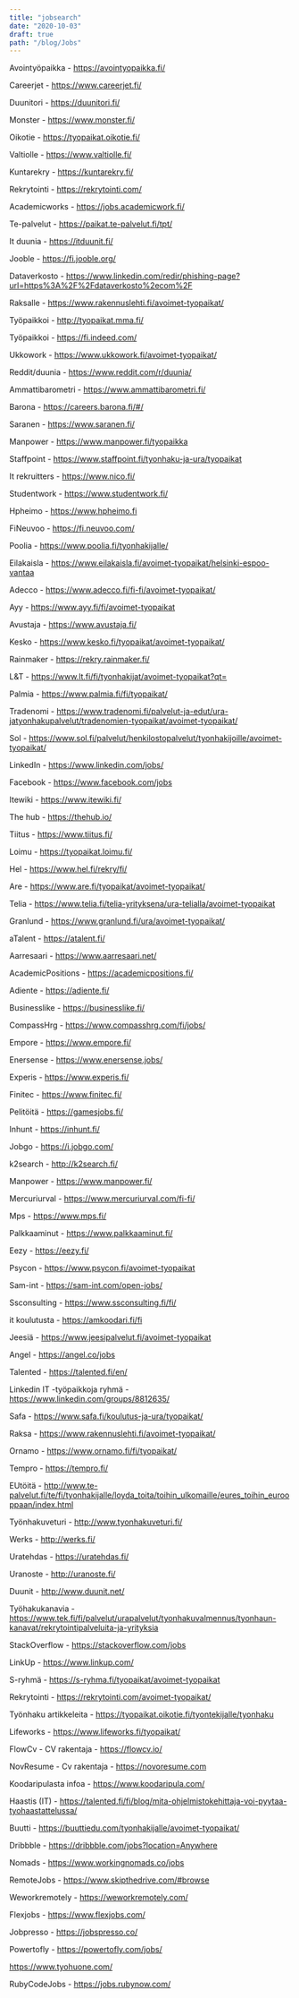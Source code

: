 ```yaml
---
title: "jobsearch"
date: "2020-10-03"
draft: true
path: "/blog/Jobs"
---
```


Avointyöpaikka - https://avointyopaikka.fi/

Careerjet - https://www.careerjet.fi/

Duunitori - https://duunitori.fi/

Monster - https://www.monster.fi/

Oikotie - https://tyopaikat.oikotie.fi/

Valtiolle - https://www.valtiolle.fi/

Kuntarekry - https://kuntarekry.fi/

Rekrytointi - https://rekrytointi.com/

Academicworks - https://jobs.academicwork.fi/

Te-palvelut - https://paikat.te-palvelut.fi/tpt/

It duunia - https://itduunit.fi/

Jooble - https://fi.jooble.org/

Dataverkosto - https://www.linkedin.com/redir/phishing-page?url=https%3A%2F%2Fdataverkosto%2ecom%2F

Raksalle - https://www.rakennuslehti.fi/avoimet-tyopaikat/

Työpaikkoi - http://tyopaikat.mma.fi/

Työpaikkoi - https://fi.indeed.com/

Ukkowork - https://www.ukkowork.fi/avoimet-tyopaikat/

Reddit/duunia - https://www.reddit.com/r/duunia/

Ammattibarometri - https://www.ammattibarometri.fi/

Barona - https://careers.barona.fi/#/

Saranen - https://www.saranen.fi/

Manpower - https://www.manpower.fi/tyopaikka

Staffpoint - https://www.staffpoint.fi/tyonhaku-ja-ura/tyopaikat

It rekruitters - https://www.nico.fi/

Studentwork - https://www.studentwork.fi/

Hpheimo - https://www.hpheimo.fi

FiNeuvoo - https://fi.neuvoo.com/

Poolia - https://www.poolia.fi/tyonhakijalle/

Eilakaisla - https://www.eilakaisla.fi/avoimet-tyopaikat/helsinki-espoo-vantaa

Adecco - https://www.adecco.fi/fi-fi/avoimet-tyopaikat/

Ayy - https://www.ayy.fi/fi/avoimet-tyopaikat

Avustaja - https://www.avustaja.fi/

Kesko - https://www.kesko.fi/tyopaikat/avoimet-tyopaikat/

Rainmaker - https://rekry.rainmaker.fi/

L&T - https://www.lt.fi/fi/tyonhakijat/avoimet-tyopaikat?qt=

Palmia - https://www.palmia.fi/fi/tyopaikat/

Tradenomi - https://www.tradenomi.fi/palvelut-ja-edut/ura-jatyonhakupalvelut/tradenomien-tyopaikat/avoimet-tyopaikat/

Sol - https://www.sol.fi/palvelut/henkilostopalvelut/tyonhakijoille/avoimet-tyopaikat/

LinkedIn - https://www.linkedin.com/jobs/

Facebook - https://www.facebook.com/jobs

Itewiki - https://www.itewiki.fi/

The hub - https://thehub.io/

Tiitus - https://www.tiitus.fi/

Loimu - https://tyopaikat.loimu.fi/

Hel - https://www.hel.fi/rekry/fi/

Are - https://www.are.fi/tyopaikat/avoimet-tyopaikat/

Telia - https://www.telia.fi/telia-yrityksena/ura-telialla/avoimet-tyopaikat

Granlund - https://www.granlund.fi/ura/avoimet-tyopaikat/

aTalent - https://atalent.fi/

Aarresaari - https://www.aarresaari.net/

AcademicPositions - https://academicpositions.fi/

Adiente - https://adiente.fi/

Businesslike - https://businesslike.fi/

CompassHrg - https://www.compasshrg.com/fi/jobs/

Empore - https://www.empore.fi/

Enersense - https://www.enersense.jobs/

Experis - https://www.experis.fi/

Finitec - https://www.finitec.fi/

Pelitöitä - https://gamesjobs.fi/

Inhunt - https://inhunt.fi/

Jobgo - https://i.jobgo.com/

k2search - http://k2search.fi/

Manpower - https://www.manpower.fi/

Mercuriurval - https://www.mercuriurval.com/fi-fi/

Mps - https://www.mps.fi/

Palkkaaminut - https://www.palkkaaminut.fi/

Eezy - https://eezy.fi/

Psycon - https://www.psycon.fi/avoimet-tyopaikat

Sam-int - https://sam-int.com/open-jobs/

Ssconsulting - https://www.ssconsulting.fi/fi/

it koulutusta - https://amkoodari.fi/fi

Jeesiä - https://www.jeesipalvelut.fi/avoimet-tyopaikat

Angel - https://angel.co/jobs

Talented - https://talented.fi/en/

Linkedin IT -työpaikkoja ryhmä - https://www.linkedin.com/groups/8812635/

Safa - https://www.safa.fi/koulutus-ja-ura/tyopaikat/

Raksa - https://www.rakennuslehti.fi/avoimet-tyopaikat/

Ornamo - https://www.ornamo.fi/fi/tyopaikat/

Tempro - https://tempro.fi/

EUtöitä - http://www.te-palvelut.fi/te/fi/tyonhakijalle/loyda_toita/toihin_ulkomaille/eures_toihin_eurooppaan/index.html

Työnhakuveturi - http://www.tyonhakuveturi.fi/

Werks - http://werks.fi/

Uratehdas - https://uratehdas.fi/

Uranoste - http://uranoste.fi/

Duunit - http://www.duunit.net/

Työhakukanavia - https://www.tek.fi/fi/palvelut/urapalvelut/tyonhakuvalmennus/tyonhaun-kanavat/rekrytointipalveluita-ja-yrityksia

StackOverflow - https://stackoverflow.com/jobs

LinkUp - https://www.linkup.com/

S-ryhmä - https://s-ryhma.fi/tyopaikat/avoimet-tyopaikat

Rekrytointi - https://rekrytointi.com/avoimet-tyopaikat/

Työnhaku artikkeleita - https://tyopaikat.oikotie.fi/tyontekijalle/tyonhaku

Lifeworks - https://www.lifeworks.fi/tyopaikat/

FlowCv - CV rakentaja - https://flowcv.io/

NovResume - Cv rakentaja - https://novoresume.com

Koodaripulasta infoa - https://www.koodaripula.com/

Haastis (IT) - https://talented.fi/fi/blog/mita-ohjelmistokehittaja-voi-pyytaa-tyohaastattelussa/

Buutti - https://buuttiedu.com/tyonhakijalle/avoimet-tyopaikat/

Dribbble - https://dribbble.com/jobs?location=Anywhere

Nomads - https://www.workingnomads.co/jobs

RemoteJobs - https://www.skipthedrive.com/#browse

Weworkremotely - https://weworkremotely.com/

Flexjobs - https://www.flexjobs.com/

Jobpresso - https://jobspresso.co/

Powertofly - https://powertofly.com/jobs/

https://www.tyohuone.com/

RubyCodeJobs - https://jobs.rubynow.com/
